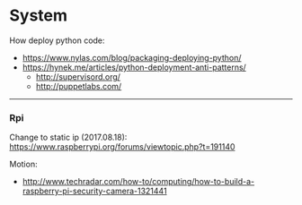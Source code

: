# System

How deploy python code:
 * https://www.nylas.com/blog/packaging-deploying-python/
 * https://hynek.me/articles/python-deployment-anti-patterns/
   * http://supervisord.org/
   * http://puppetlabs.com/

-----
### Rpi
Change to static ip (2017.08.18): https://www.raspberrypi.org/forums/viewtopic.php?t=191140

Motion:
 * http://www.techradar.com/how-to/computing/how-to-build-a-raspberry-pi-security-camera-1321441
 
